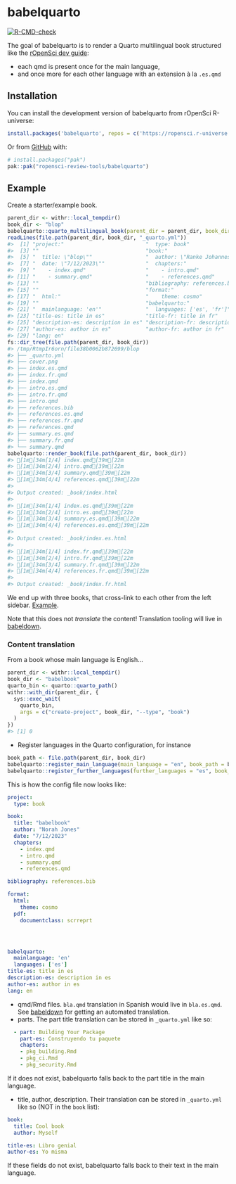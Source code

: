 
<!-- README.md is generated from README.Rmd. Please edit that file -->

# babelquarto

<!-- badges: start -->

[![R-CMD-check](https://github.com/ropensci-review-tools/quartobabel/actions/workflows/R-CMD-check.yaml/badge.svg)](https://github.com/ropensci-review-tools/quartobabel/actions/workflows/R-CMD-check.yaml)
<!-- badges: end -->

The goal of babelquarto is to render a Quarto multilingual book
structured like the [rOpenSci dev
guide](https://devdevguide.netlify.app/):

- each qmd is present once for the main language,
- and once more for each other language with an extension à la `.es.qmd`

## Installation

You can install the development version of babelquarto from rOpenSci
R-universe:

``` r
install.packages('babelquarto', repos = c('https://ropensci.r-universe.dev', 'https://cloud.r-project.org'))
```

Or from [GitHub](https://github.com/) with:

``` r
# install.packages("pak")
pak::pak("ropensci-review-tools/babelquarto")
```

## Example

Create a starter/example book.

``` r
parent_dir <- withr::local_tempdir()
book_dir <- "blop"
babelquarto::quarto_multilingual_book(parent_dir = parent_dir, book_dir = book_dir)
readLines(file.path(parent_dir, book_dir, "_quarto.yml"))
#>  [1] "project:"                          "  type: book"                     
#>  [3] ""                                  "book:"                            
#>  [5] "  title: \"blop\""                 "  author: \"Ranke Johannes\""     
#>  [7] "  date: \"7/12/2023\""             "  chapters:"                      
#>  [9] "    - index.qmd"                   "    - intro.qmd"                  
#> [11] "    - summary.qmd"                 "    - references.qmd"             
#> [13] ""                                  "bibliography: references.bib"     
#> [15] ""                                  "format:"                          
#> [17] "  html:"                           "    theme: cosmo"                 
#> [19] ""                                  "babelquarto:"                     
#> [21] "  mainlanguage: 'en'"              "  languages: ['es', 'fr']"        
#> [23] "title-es: title in es"             "title-fr: title in fr"            
#> [25] "description-es: description in es" "description-fr: description in fr"
#> [27] "author-es: author in es"           "author-fr: author in fr"          
#> [29] "lang: en"
fs::dir_tree(file.path(parent_dir, book_dir))
#> /tmp/RtmpIr6orn/file38b0062b872699/blop
#> ├── _quarto.yml
#> ├── cover.png
#> ├── index.es.qmd
#> ├── index.fr.qmd
#> ├── index.qmd
#> ├── intro.es.qmd
#> ├── intro.fr.qmd
#> ├── intro.qmd
#> ├── references.bib
#> ├── references.es.qmd
#> ├── references.fr.qmd
#> ├── references.qmd
#> ├── summary.es.qmd
#> ├── summary.fr.qmd
#> └── summary.qmd
babelquarto::render_book(file.path(parent_dir, book_dir))
#> [1m[34m[1/4] index.qmd[39m[22m
#> [1m[34m[2/4] intro.qmd[39m[22m
#> [1m[34m[3/4] summary.qmd[39m[22m
#> [1m[34m[4/4] references.qmd[39m[22m
#> 
#> Output created: _book/index.html
#> 
#> [1m[34m[1/4] index.es.qmd[39m[22m
#> [1m[34m[2/4] intro.es.qmd[39m[22m
#> [1m[34m[3/4] summary.es.qmd[39m[22m
#> [1m[34m[4/4] references.es.qmd[39m[22m
#> 
#> Output created: _book/index.es.html
#> 
#> [1m[34m[1/4] index.fr.qmd[39m[22m
#> [1m[34m[2/4] intro.fr.qmd[39m[22m
#> [1m[34m[3/4] summary.fr.qmd[39m[22m
#> [1m[34m[4/4] references.fr.qmd[39m[22m
#> 
#> Output created: _book/index.fr.html
```

We end up with three books, that cross-link to each other from the left
sidebar. [Example](https://devdevguide.netlify.app).

Note that this does not *translate* the content! Translation tooling
will live in [babeldown](https://docs.ropensci.org/babeldown).

### Content translation

From a book whose main language is English…

``` r
parent_dir <- withr::local_tempdir()
book_dir <- "babelbook"
quarto_bin <- quarto::quarto_path()
withr::with_dir(parent_dir, {
  sys::exec_wait(
    quarto_bin,
    args = c("create-project", book_dir, "--type", "book")
  )
})
#> [1] 0
```

- Register languages in the Quarto configuration, for instance

``` r
book_path <- file.path(parent_dir, book_dir)
babelquarto::register_main_language(main_language = "en", book_path = book_path)
babelquarto::register_further_languages(further_languages = "es", book_path = book_path)
```

This is how the config file now looks like:

``` yaml
project:
  type: book

book:
  title: "babelbook"
  author: "Norah Jones"
  date: "7/12/2023"
  chapters:
    - index.qmd
    - intro.qmd
    - summary.qmd
    - references.qmd

bibliography: references.bib

format:
  html:
    theme: cosmo
  pdf:
    documentclass: scrreprt




babelquarto:
  mainlanguage: 'en'
  languages: ['es']
title-es: title in es
description-es: description in es
author-es: author in es
lang: en
```

- qmd/Rmd files. `bla.qmd` translation in Spanish would live in
  `bla.es.qmd`. See [babeldown](https://docs.ropensci.org/babeldown) for
  getting an automated translation.
- parts. The part title translation can be stored in `_quarto.yml` like
  so:

``` yml
  - part: Building Your Package
    part-es: Construyendo tu paquete
    chapters:
    - pkg_building.Rmd
    - pkg_ci.Rmd
    - pkg_security.Rmd
```

If it does not exist, babelquarto falls back to the part title in the
main language.

- title, author, description. Their translation can be stored in
  `_quarto.yml` like so (NOT in the `book` list):

``` yml
book:
  title: Cool book
  author: Myself

title-es: Libro genial
author-es: Yo misma
```

If these fields do not exist, babelquarto falls back to their text in
the main language.
